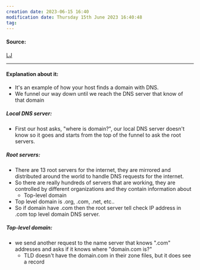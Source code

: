 ```yaml
---
creation date: 2023-06-15 16:40
modification date: Thursday 15th June 2023 16:40:48
tag: 
---
```


#### Source:
[LJ](https://linuxjourney.com/lesson/dns-process)

--------------------------------------

#### Explanation about it:

* It's an example of how your host finds a domain with DNS.
* We funnel our way down until we reach the DNS server that know of that domain

##### Local DNS server:

* First our host asks, "where is domain?", our local DNS server doesn't know so it goes and starts from the top of the funnel to ask the root servers.

##### Root servers:

* There are 13 root servers for the internet, they are mirrored and distributed around the world to handle DNS requests for the internet.
* So there are really hundreds of servers that are working, they are controlled by different organizations and they contain information about
	* Top-level domain
* Top level domain is .org, .com, .net, etc..
* So if domain have .com then the root server tell check IP address in .com top level domain DNS server.

##### Top-level domain:

* we send another request to the name server that knows ".com" addresses and asks if it knows where "domain.com is?"
	* TLD doesn't have the domain.com in their zone files, but it does see a record 